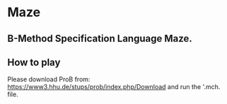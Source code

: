 Maze
========

B-Method Specification Language Maze.
------------

How to play
------------

Please download ProB from: https://www3.hhu.de/stups/prob/index.php/Download and run the '.mch. file.

